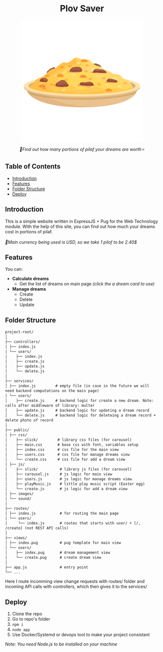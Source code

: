 <div align='center'>
  <h1>Plov Saver</h1>
  <div align='center'>
    <img align='center' src="https://github.com/Digital-Gym/WT-0015641/blob/main/public/images/plov-icon.png" width=400>
  </div>
  
  <i>🥗Find out how many portions of pilaf your dreams are worth⭐️</i>
</div>


## Table of Contents

- [Introduction](#introduction)
- [Features](#features)
- [Folder Structure](#folder-structure)
- [Deploy](#deploy)


## Introduction

This is a simple website written in ExpressJS + Pug for the Web Technology module. With the help of this site, you can find out how much your dreams cost in portions of pilaf.\
\
*💸Main currency being used is USD, so we take 1 pilof to be 2.40$*

## Features

You can:
- **Calculate dreams**
    - Get the list of dreams on main page *(click the a dream card to use)*
- **Manage dreams**
    - Create
    - Delete
    - Update

## Folder Structure
```
project-root/
│
├── controllers/
│ ├── index.js
| └── users/
│    ├── index.js
│    ├── create.js
│    ├── update.js
│    └── delete.js
│
├── services/
│ ├── index.js         # empty file (in case in the future we will need backend computations on the main page)
| └── users/
│    ├── create.js     # backend logic for create a new dream. Note: calls after middleware of library: multer
│    ├── update.js     # backend logic for updating a dream record
│    └── delete.js     # backend logic for deleteing a dream record + delete photo of record
│
├── public/
│ ├── css/
│    ├── slick/         # library css files (for carousel)
│    ├── main.css       # base css with font, variables setup
│    ├── index.css      # css file for the main view
│    ├── users.css      # css file for manage dreams view
│    └── create.css     # css file for add a dream view
│ ├── js/
│    ├── slick/          # library js files (for carousel)
│    ├── carousel.js     # js logic for main view
│    ├── users.js        # js logic for manage dreams view
│    ├── playMusic.js    # little play music script (Easter egg)
│    └── create.js       # js logic for add a dream view
│ ├── images/
│ └── sound/
│
├── routes/
│ ├── index.js           # for routing the main page
│ └── users/
|     └── index.js       # routes that starts with user/ + [/, /create] (not REST API calls)
│
├── views/
│ ├── index.pug          # pug template for main view
│ └── users/
│    ├── index.pug       # dream management view
│    └── create.pug      # create dream view 
│
├── app.js               # entry point
└── ...
```

Here I route incomming view change requests with routes/ folder and incoming API calls with controllers, which then gives it to the services/

## Deploy

1. Clone the repo
2. Go to repo's folder
3. ```npm i```
4. ```node app```
5. Use Docker/Systemd or devops tool to make your project consistant

*Note: You need Node.js to be installed on your machine*

